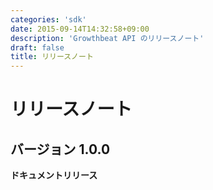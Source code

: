```yaml
---
categories: 'sdk'
date: 2015-09-14T14:32:58+09:00
description: 'Growthbeat API のリリースノート'
draft: false
title: リリースノート
---
```


# リリースノート

## バージョン 1.0.0

**ドキュメントリリース**
